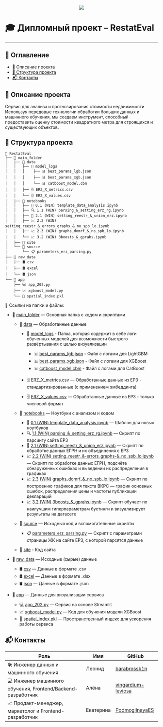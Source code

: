 <p align="center">
  <img src="https://img.shields.io/badge/Дипломный%20проект-RestatEval-ff69b4?style=for-the-badge&logo=github&logoColor=white">
</p>

# 🎓 Дипломный проект – RestatEval  
---

## 📖 Оглавление  
- [📌 Описание проекта](#описание-проекта)  
- [📂 Структура проекта](#структура-проекта)  
- [📬 Контакты](#контакты)  

## 📌 Описание проекта  
Сервис для анализа и прогнозирования стоимости недвижимости. Используя передовые технологии обработки больших данных и машинного обучения, мы создаем инструмент, способный предоставить оценку стоимости квадратного метра для строящихся и существующих объектов.

## 📂 Структура проекта  

```
📁 RestatEval
├── 📁 main_folder
│   ├── 📁 data
│   │   ├── 📁 model_logs
│   │   │    ├── 📊 best_params_lgb.json
│   │   │    ├── 📊 best_params_xgb.json
│   │   │    └── 📊 catboost_model.cbm
│   │   ├── 🗄️ ERZ_X_metrics.csv
│   │   └── 🗄️ ERZ_X_values.csv
│   ├── 📁 notebooks              
│   │   ├── 📓 0.1 (WIN) template_data_analysis.ipynb  
│   │   ├── 🔍 1.1 (WIN) parsing_&_setting_erz_rg.ipynb
│   │   ├── 💼 2.1 (WIN) setting_reestr_&_union_erz.ipynb
│   │   ├── 📈 2.2 (WIN) setting_reestr_&_errors_graphs_&_no_spb_lo.ipynb
│   │   ├── 📈 2.3 (WIN) graphs_domrf_&_no_spb_lo.ipynb
│   │   └── 📈 3.2 (WIN) 3boosts_&_gprahs.ipynb
│   ├── 📁 site
│   └── 📁 source  
│       └── 📋 parameters_erz_parsing.py  
├── 📁 raw_data               
│   ├── 🛢️ csv
│   ├── 🛢️ excel         
│   └── 🛢️ json
└── 📁 app
    ├── 💻 app_202.py
    ├── 📈 xgboost_model.py
    └── 💾 spatial_index.pkl
```

🔗 Ссылки на папки и файлы:

- 📂 [main_folder](main_folder) — Основная папка с кодом и скриптами  

  * 📁 [data](main_folder/data) — Обработанные данные
 
    - 📁 [model_logs](main_folder/data/model_logs) - Папка, которая содержит в себе логи обученных моделей для возможности быстрого развёртывания с целью визуализации
        
        * 📊 [best_params_lgb.json](main_folder/data/model_logs/best_params_lgb.json) - Файл с логами для LightGBM  
        * 📊 [best_params_xgb.json](main_folder/data/model_logs/best_params_xgb.json) - Файл с логами для XGBoost
        * 📊 [catboost_model.cbm](main_folder/data/model_logs/catboost_model.cbm) - Файл с логами для CatBoost
        
    - 🗄️ [ERZ_X_metrics.csv](main_folder/data/ERZ_X_metrics.csv) — Обработанные данные из ЕРЗ - стандартизированные (с применением эмбеддинга)  
    - 🗄️ [ERZ_X_values.csv](main_folder/data/ERZ_X_values.csv) — Обработанные данные из ЕРЗ - только числовой формат  

  * 📁 [notebooks](main_folder/notebooks) — Ноутбуки с анализом и кодом  

    - 📓 [0.1 (WIN) template_data_analysis.ipynb](main_folder/notebooks/0.1_(WIN)_template_data_analysis.ipynb) — Шаблон для новых ноутбуков  
    - 🔍 [1.1 (WIN) parsing_&_setting_erz_rg.ipynb](main_folder/notebooks/1.1_(WIN)_parsing_&_setting_erz_rg.ipynb) — Скрипт по парсингу сайта ЕРЗ
    - 💼 [2.1 (WIN) setting_reestr_&_union_erz.ipynb](main_folder/notebooks/2.1_(WIN)_setting_reestr_&_union_erz.ipynb) — Скрипт по обработке данных ЕГРН и их объединения с ЕРЗ
    - 📈 [2.2 (WIN) setting_reestr_&-errors_graphs-&_no_spb_lo.ipynb](main_folder/notebooks/2.2_(WIN)_setting_reestr_&_errors_graphs_&_no_spb_lo.ipynb) — Скрипт по обработке данных ЕГРН, подсчёте обнаруженных ошибках и выведении их распределения в графиках
    - 📈 [2.3 (WIN) graphs_domrf_&_no_spb_lo.ipynb](main_folder/notebooks/2.3_(WIN)_graphs_domrf_&_no_spb_lo.ipynb) — Скрипт по построению графиков для текста ВКРС — график основных ошибок, распределения цены и частоты публикации деклараций
    - 📈 [3.2 (WIN) 3boosts_&_gprahs.ipynb](main_folder/notebooks/3.2_(WIN)_3boosts_&_graphs.ipynb) — Скрипт обучает по наилучшим гиперпараметрам бустинги и визуализирует результаты на датасете

  * 📁 [source](source) — Исходный код и вспомогательные скрипты
 
    - 📋 [parameters_erz_parsing.py](main_folder/source/parameters_erz_parsing.py) — Скрипт с параметрами страницы ЖК на сайте ЕРЗ, с которой парсятся данные

  * 📁 [site](site) - Код сайта

- 📂 [raw_data](raw_data) — Исходные (сырые) данные  

  * 🛢️ [csv](raw_data/csv) — Данные в формате .csv  
  * 🛢️ [excel](raw_data/excel) — Данные в формате .xlsx    
  * 🛢️ [json](raw_data/json) — Данные в формате .json
 
 * 📁 [app](main_folder/app) — Данные для визуализации сервиса
   
     - 💻 [app_202.py](main_folder/app/app_202.py) — Сервис на основе Streamlit
     - 📈 [xgboost_model.py](main_folder/app/xgboost_model.py) — Код для обучения модели XGBoost
     - 💾 [spatial_index.pkl](main_folder/app/spatial_index.pkl) — Пространственный индекс для ускорения работы сервиса

## 📬 Контакты
| Роль | Имя | GitHub |
| -----| --- | ------ |
| 🛠️ Инженер данных и машинного обучения | Леонид | [barabrossk1n](https://github.com/barbarossk1n) |
| 💻 Инженер машинного обучения, Frontend/Backend-разработчик | Алёна | [vingardium-leviosa](https://github.com/vingardium-leviosa) |
| 📈 Продакт-менеджер, маркетолог и Frontend-разработчик | Екатерина | [PodmogilnayaES](https://github.com/PodmogilnayaES) |
